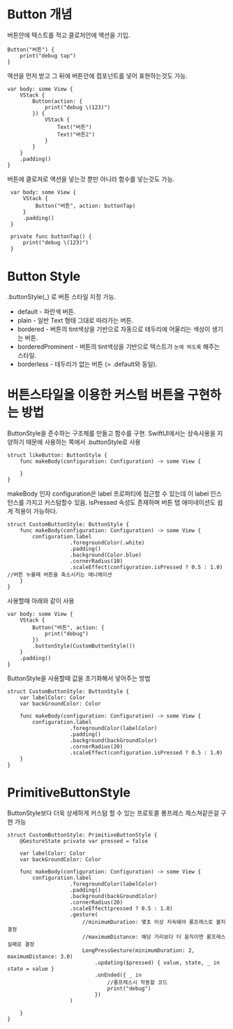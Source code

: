 # Button 개념
      
 버튼안에 텍스트를 적고 클로저안에 액션을 기입.   
 ```
 Button("버튼") {
     print("debug tap")
 }
 
 ```
     
      
 액션을 먼저 받고 그 뒤에 버튼안에 컴포넌트를 넣어 표현하는것도 가능.   
 ```
 var body: some View {
     VStack {
         Button(action: {
             print("debug \(123)")
         }) {
             VStack {
                 Text("버튼")
                 Text("버튼2")
             }
         }
     }
     .padding()
 }
 ```
      
  버튼에 클로져로 액션을 넣는것 뿐만 아니라 함수를 넣는것도 가능.   
```
 var body: some View {
     VStack {
         Button("버튼", action: buttonTap)
     }
     .padding()
 }
 
 private func buttonTap() {
     print("debug \(123)")
 }
 ```
 
 # Button Style
     
 .buttonStyle(_) 로 버튼 스타일 지정 가능.    
        
 - default - 파란색 버튼.   
 - plain - 일반 Text 형태 그대로 따라가는 버튼.   
 - bordered - 버튼의 tint색상을 기반으로 자동으로 테두리에 어울리는 색상이 생기는 버튼.    
 - borderedProminent - 버튼의 tint색상을 기반으로 텍스트가 `눈에 띄도록` 해주는 스타일.    
 - borderless - 테두리가 없는 버튼 (= .default와 동일).   

 # 버튼스타일을 이용한 커스텀 버튼을 구현하는 방법
    
 ButtonStyle을 준수하는 구조체를 만들고 함수를 구현.
 SwiftUI에서는 상속사용을 지양하기 때문에 사용하는 쪽에서 .buttonStyle로 사용
 
 ```
 struct likeButton: ButtonStyle {
     func makeBody(configuration: Configuration) -> some View {
         
     }
 }
 ```
 
 makeBody 인자 configuration은 label 프로퍼티에 접근할 수 있는데 이 label 인스턴스를 가지고 커스텀할수 있음.
 isPressed 속성도 존재하며 버튼 탭 애미네이션도 쉽게 적용이 가능하다.
 ```
 struct CustomButtonStyle: ButtonStyle {
     func makeBody(configuration: Configuration) -> some View {
         configuration.label
                     .foregroundColor(.white)
                     .padding()
                     .background(Color.blue)
                     .cornerRadius(10)
                     .scaleEffect(configuration.isPressed ? 0.5 : 1.0) //버튼 누를때 버튼을 축소시키는 애니메이션
     }
 }
 ```
 사용할때 아래와 같이 사용
 ```
 var body: some View {
     VStack {
         Button("버튼", action: {
             print("debug")
         })
         .buttonStyle(CustomButtonStyle())
     }
     .padding()
 }
 ```
 
 ButtonStyle을 사용할때 값을 초기화해서 넣어주는 방법
 ```
 struct CustomButtonStyle: ButtonStyle {
     var labelColor: Color
     var backGroundColor: Color
     
     func makeBody(configuration: Configuration) -> some View {
         configuration.label
                     .foregroundColor(labelColor)
                     .padding()
                     .background(backGroundColor)
                     .cornerRadius(20)
                     .scaleEffect(configuration.isPressed ? 0.5 : 1.0)
     }
 }
 ```
 
 # PrimitiveButtonStyle
 ButtonStyle보다 더욱 상세하게 커스텀 할 수 있는 프로토콜
 롱프레스 제스쳐같은걸 구현 가능
 ```
 struct CustomButtonStyle: PrimitiveButtonStyle {
     @GestureState private var pressed = false
     
     var labelColor: Color
     var backGroundColor: Color
     
     func makeBody(configuration: Configuration) -> some View {
         configuration.label
                     .foregroundColor(labelColor)
                     .padding()
                     .background(backGroundColor)
                     .cornerRadius(20)
                     .scaleEffect(pressed ? 0.5 : 1.0)
                     .gesture(
                         //minimumDuration: 몇초 이상 지속돼야 롱프레스로 볼지 결정
                         //maximumDistance: 해당 거리보다 더 움직이면 롱프레스 실패로 결정
                         LongPressGesture(minimumDuration: 2, maximumDistance: 3.0)
                             .updating($pressed) { value, state, _ in state = value }
                             .onEnded({ _ in
                                 //롱프레스시 작동할 코드
                                 print("debug")
                             })
                     )
                     
     }
 }
 ```
